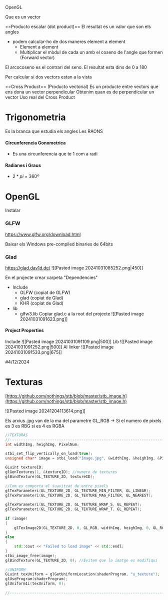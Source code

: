 OpenGL

Que es un vector

==Producto escalar (dot product)==
El resultat es un valor que son els angles
- podem calcular-ho de dos maneres element a element
	- Element a element
	- Multiplicar el mòdul de cada un amb el coseno de l'angle que formen
(Forward vector)

El arcocoseno es el contrari del seno. El resultat esta dins de 0 a 180

Per calcular si dos vectors estan a la vista


==Cross Product== (Producto vectorial)
Es un producte entre vectors que ens dona un vector perpendicular
Obtenim quan es de perpendicular un vector
Uso real del Cross Product

# Trigonometria
Es la branca que estudia els angles
Les RAONS 
#### Circunferencia Gonometrica 
- Es una circunferencia que te 1 com a radi
#### Radianes i Graus
- $2 * pi$ = $360º$

# OpenGL

Instalar
### GLFW
https://www.glfw.org/download.html

Baixar els Windows pre-compiled binaries de 64bits
### Glad
https://glad.dav1d.de/
![[Pasted image 20241031085252.png|450]]

En el projecte crear carpeta "Dependencies"
- Include
	- GLFW (copiat de GLFW)
	- glad (copiat de Glad)
	- KHR (copiat de Glad)
- lib
	- glfw3.lib
Copiar glad.c a la root del projecte
![[Pasted image 20241031091623.png]]
#### Project Properties

Include
![[Pasted image 20241031091109.png|500]]
Lib
![[Pasted image 20241031091252.png|500]]
Al linker
![[Pasted image 20241031091533.png|675]]


#4/12/2024

# Texturas
[https://github.com/nothings/stb/blob/master/stb_image.h](https://github.com/nothings/stb/blob/master/stb_image.h)

![[Pasted image 20241204113614.png]]


Els arxius .jpg van de la ma del parametre GL_RGB -> Si el numero de pixels es 3 es RBG si es 4 es RGBA

```cpp
//TEXTURAS  
//------------------------------------------------------------------------------------------------------------------  
int widthImg, heighImg, PixelNum;  

stbi_set_flip_vertically_on_load(true);
unsigned char* image = stbi_load("Image.jpg", &widthImg, &heighImg, &PixelNum, 0);  
  
GLuint textureID;  
glGenTextures(1, &textureID); //numero de textures  
glBindTexture(GL_TEXTURE_2D, textureID);  
  
//Com es comporta el suavitzat de entre pixels  
glTexParameteri(GL_TEXTURE_2D, GL_TEXTURE_MIN_FILTER, GL_LINEAR);  
glTexParameteri(GL_TEXTURE_2D, GL_TEXTURE_MAG_FILTER, GL_NEAREST);  
  
glTexParameteri(GL_TEXTURE_2D, GL_TEXTURE_WRAP_S, GL_REPEAT);  
glTexParameteri(GL_TEXTURE_2D, GL_TEXTURE_WRAP_T, GL_REPEAT);  
  
if (image)  
{  
    glTexImage2D(GL_TEXTURE_2D, 0, GL_RGB, widthImg, heighImg, 0, GL_RGB, GL_UNSIGNED_BYTE, image);  
}  
else  
{  
    std::cout << "Failed to load image" << std::endl;  
}  
stbi_image_free(image);  
glBindTexture(GL_TEXTURE_2D, 0); //Evitem que la imatge es modifiqui  
  
//UNIFORM  
GLuint texUniform = glGetUniformLocation(shaderProgram, "u_texture");  
glUseProgram(shaderProgram);  
glUniform1i(texUniform, 0);  
  
//------------------------------------------------------------------------------------------------------------------
```